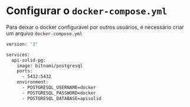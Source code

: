 # Configurar o `docker-compose.yml`

Para deixar o docker configurável por outros usuários, é necessário criar um arquivo `docker-compose.yml`

```bash
version: "3"

services:
  api-solid-pg:
    image: bitnami/postgresql
    ports: 
      - 5432:5432
    environment:
      - POSTGRESQL_USERNAME=docker
      - POSTGRESQL_PASSWORD=docker
      - POSTGRESQL_DATABASE=apisolid
```
